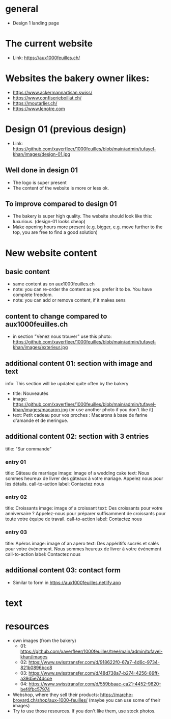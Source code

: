 # general

- Design 1 landing page

# The current website

- Link: https://aux1000feuilles.ch/

# Websites the bakery owner likes:

- https://www.ackermannartisan.swiss/
- https://www.confiserieboillat.ch/
- https://moutarlier.ch/
- https://www.lenotre.com

# Design 01 (previous design)

- Link: https://github.com/xaverfleer/1000feuilles/blob/main/admin/tufayel-khan/images/design-01.jpg

## Well done in design 01

- The logo is super present
- The content of the website is more or less ok.

## To improve compared to design 01

- The bakery is super high quality. The website should look like this: luxurious. (design-01 looks cheap)
- Make opening hours more present (e.g. bigger, e.g. move further to the top, you are free to find a good solution)

# New website content

## basic content

- same content as on aux1000feuilles.ch
- note: you can re-order the content as you prefer it to be. You have complete freedom.
- note: you can add or remove content, if it makes sens

## content to change compared to aux1000feuilles.ch

- in section "Venez nous trouver" use this photo: https://github.com/xaverfleer/1000feuilles/blob/main/admin/tufayel-khan/images/exterieur.jpg

## additional content 01: section with image and text

info: This section will be updated quite often by the bakery

- title: Nouveautés
- image: https://github.com/xaverfleer/1000feuilles/blob/main/admin/tufayel-khan/images/macaron.jpg (or use another photo if you don't like it)
- text: Petit cadeau pour vos proches : Macarons à base de farine d'amande et de meringue.

## additional content 02: section with 3 entries

title: "Sur commande"

### entry 01

title: Gâteau de marriage
image: image of a wedding cake
text: Nous sommes heureux de livrer des gâteaux à votre mariage. Appelez nous pour les détails.
call-to-action label: Contactez nous

### entry 02

title: Croissants
image: image of a croissant
text: Des croissants pour votre anniversaire ? Appelez-nous pour préparer suffisamment de croissants pour toute votre équipe de travail.
call-to-action label: Contactez nous

### entry 03

title: Apéros
image: image of an apero
text: Des appéritifs sucrés et salés pour votre événement. Nous sommes heureux de livrer à votre événement
call-to-action label: Contactez nous

## additional content 03: contact form

- Similar to form in https://aux1000feuilles.netlify.app

# text

# resources

- own images (from the bakery)
  - 01: https://github.com/xaverfleer/1000feuilles/tree/main/admin/tufayel-khan/images
  - 02: https://www.swisstransfer.com/d/918622f0-67a7-4d6c-9734-821b0896bcc8
  - 03: https://www.swisstransfer.com/d/48d738a7-b274-4256-89ff-a39d5e74dcce
  - 04: https://www.swisstransfer.com/d/559bbaac-ca21-4452-9820-bef4fbc57974
- Webshop, where they sell their products: https://marche-broyard.ch/shop/aux-1000-feuilles/ (maybe you can use some of their images)
- Try to use those resources. If you don't like them, use stock photos.

